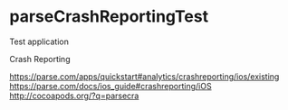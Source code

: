 parseCrashReportingTest
=======================

Test application 

Crash Reporting

https://parse.com/apps/quickstart#analytics/crashreporting/ios/existing
https://parse.com/docs/ios_guide#crashreporting/iOS
http://cocoapods.org/?q=parsecra


